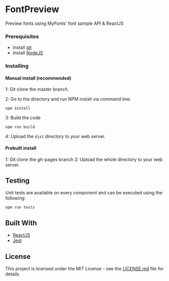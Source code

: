 # FontPreview

Preview fonts using MyFonts' font sample API & ReactJS

### Prerequisites

* Install [git](https://git-scm.com/downloads)
* Install [NodeJS](https://nodejs.org/en/)

### Installing

#### Manual install (recommended)

1: Git clone the master branch.

2: Go to the directory and run NPM install via command line:
```
npm install
```

3: Build the code
```
npm run build
```

4: Upload the `dist` directory to your web server.

#### Prebuilt install

1: Git clone the gh-pages branch
2: Upload the whole directory to your web server.

## Testing

Unit tests are available on every component and can be executed using the following:
```
npm run tests
```

## Built With

* [ReactJS](https://reactjs.org)
* [Jest](http://jestjs.io/)

## License

This project is licensed under the MIT License - see the [LICENSE.md](LICENSE.md) file for details
